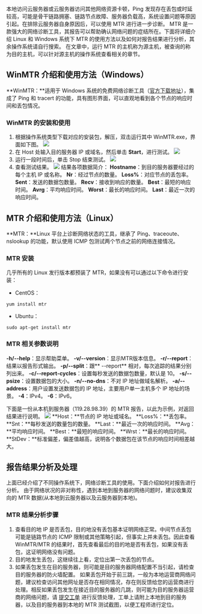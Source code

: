 本地访问云服务器或云服务器访问其他网络资源卡顿，Ping 发现存在丢包或时延较高，可能是骨干链路拥塞、链路节点故障、服务器负载高，系统设置问题等原因引起。在排除云服务器自身原因后，可以使用 MTR 进行进一步诊断。
MTR 是一款强大的网络诊断工具，其报告可以帮助确认网络问题的症结所在。下面将详细介绍 Linux 和 Windows 系统下 MTR 的使用方法以及如何对报告结果进行分析，其余操作系统请自行搜索。
在文章中，运行 MTR 的主机称为源主机，被查询的称为目的主机，可以针对源主机的操作系统查看相关的章节。
## WinMTR 介绍和使用方法（Windows）
**WinMTR：**适用于 Windows 系统的免费网络诊断工具（[官方下载地址](http://winmtr.net/download-winmtr/)），集成了 Ping 和 tracert 的功能，具有图形界面，可以直观地看到各个节点的响应时间和丢包情况。
### WinMTR 的安装和使用
1. 根据操作系统类型下载对应的安装包，解压，双击运行其中 WinMTR.exe，界面如下图。
![](https://mc.qcloudimg.com/static/img/775e071dd83635e3e55861fa6bdeeb13/image.png)
2. 在 Host 处输入目的服务器 IP 或域名，然后单击 **Start**，进行测试。
![](https://mc.qcloudimg.com/static/img/1b5f1fa3b874bd7fc714ec7a1b030297/image.png)
3. 运行一段时间后，单击 Stop 结束测试。
![](https://mc.qcloudimg.com/static/img/730631111b28cfc700a48442d73f60a9/image.png)
4. 查看测试结果。
![](https://mc.qcloudimg.com/static/img/4cec1d2808179ca4ed95369bd1568bf9/image.png)
结果各项数据简介：
**Hostname**：到目的服务器要经过的每个主机 IP 或名称。
**Nr**：经过节点的数量。
**Loss%**：对应节点的丢包率。
**Sent**：发送的数据包数量。
**Recv**：接收到响应的数量。
**Best**：最短的响应时间。
**Avrg**：平均响应时间。
**Worst**：最长的响应时间。
**Last**：最近一次的响应时间。

## MTR 介绍和使用方法（Linux）
**MTR：**Linux 平台上诊断网络状态的工具，继承了 Ping、traceoute、nslookup 的功能，默认使用 ICMP 包测试两个节点之前的网络连接情况。
###  MTR 安装
几乎所有的 Linux 发行版本都预装了 MTR，如果没有可以通过以下命令进行安装：
- CentOS：
```
yum install mtr
```
- Ubuntu：
```
sudo apt-get install mtr
```

### MTR 相关参数说明
**-h/--help**：显示帮助菜单。
**-v/--version**：显示MTR版本信息。
**-r/--report**：结果以报告形式输出。
**-p/--split**：跟** --report** 相对，每次追踪的结果分别列出来。
**-c/--report-cycles**：设置每秒发送的数据包数量，默认是 10。
**-s/--psize**：设置数据包的大小。
**-n/--no-dns**：不对 IP 地址做域名解析。
**-a/--address**：用户设置发送数据包的 IP 地址，主要用户单一主机多个 IP 地址的场景。
**-4**：IPv4。
**-6**：IPv6。

下面是一份从本机到服务器（119.28.98.39）的 MTR 报告，以此为示例，对返回结果进行说明。
![](https://mc.qcloudimg.com/static/img/e66a5f93c3b9e57c7c3ed1f4476fab1b/image.png)
**Host：**节点的 IP 地址或域名。
**Loss%：**丢包率。
**Snt：**每秒发送的数量包的数量。
**Last：**最近一次的响应时间。
**Avg：**平均响应时间。
**Best：**最短的响应时间。
**Wrst：**最长的响应时间。
**StDev：**标准偏差，偏差值越高，说明各个数据包在该节点的响应时间相差越大。

##  报告结果分析及处理
上面已经介绍了不同操作系统下，网络诊断工具的使用。下面介绍如何对报告进行分析。
由于网络状况的非对称性，遇到本地到服务器的网络问题时，建议收集双向的 MTR 数据(从本地到云服务器以及云服务器到本地)。
### MTR 结果分析步骤
1. 查看目的地 IP 是否丢包，目的地没有丢包基本证明网络正常。中间节点丢包可能是链路节点的 ICMP 限制或其他策略引起，但事实上并未丢包。因此查看 WinMTR/MTR 的结果时，首先查看最后的目的地是否有丢包，如果没有丢包，这证明网络没有问题。
2. 目的地发生丢包，这继续往上看，定位出第一次丢包的节点。
3. 如果丢包发生在目的服务器，则可能是目的服务器网络配置不当引起，请检查目的服务器的防火墙配置。
如果丢包开始于前三跳，一般为本地运营商网络问题，建议检查访问其他网址是否存在相同情况，存在则反馈给您的运营商进行处理。相反如果丢包发生在接近目的服务器的几跳，则可能为目的服务器运营商的网络问题，请 [提交工单](https://console.cloud.tencent.com/workorder/category) 进行反馈处理，工单上请附上本地到目的服务器，以及目的服务器到本地的 MTR 测试截图，以便工程师进行定位。
